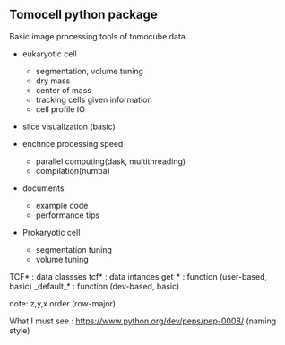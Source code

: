 ## Tomocell python package

Basic image processing tools of tomocube data.

<loadmap>

- eukaryotic cell
    - segmentation, volume tuning
    - dry mass
    - center of mass
    - tracking cells given information
    - cell profile IO

- slice visualization (basic)

- enchnce processing speed
    - parallel computing(dask, multithreading)
    - compilation(numba)

- documents
    - example code
    - performance tips

- Prokaryotic cell
    - segmentation tuning
    - volume tuning

TCF* : data classses
tcf* : data intances
get\_* : function (user-based, basic)
\_default\_* : function (dev-based, basic)


note: z,y,x order (row-major)

What I must see : https://www.python.org/dev/peps/pep-0008/ (naming style)